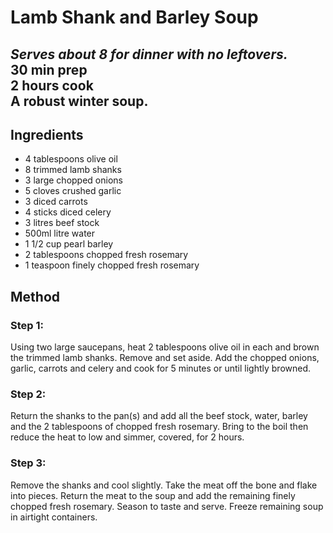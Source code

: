# Lamb Shank and Barley Soup

_Serves about 8 for dinner with no leftovers._  
**30 min prep**  
**2 hours cook**  
A robust winter soup.
---

## Ingredients
- 4 tablespoons olive oil
- 8 trimmed lamb shanks
- 3 large chopped onions
- 5 cloves crushed garlic
- 3 diced carrots
- 4 sticks diced celery
- 3 litres beef stock
- 500ml litre water
- 1 1/2 cup pearl barley
- 2 tablespoons chopped fresh rosemary
- 1 teaspoon finely chopped fresh rosemary

## Method
### Step 1:
Using two large saucepans, heat 2 tablespoons olive oil in each and brown the trimmed lamb shanks.
Remove and set aside.
Add the chopped onions, garlic, carrots and celery and cook for 5 minutes or until lightly browned.

### Step 2:
Return the shanks to the pan(s) and add all the beef stock, water, barley and the 2 tablespoons of chopped fresh rosemary.
Bring to the boil then reduce the heat to low and simmer, covered, for 2 hours.

### Step 3:
Remove the shanks and cool slightly.
Take the meat off the bone and flake into pieces.
Return the meat to the soup and add the remaining finely chopped fresh rosemary.
Season to taste and serve.
Freeze remaining soup in airtight containers.
